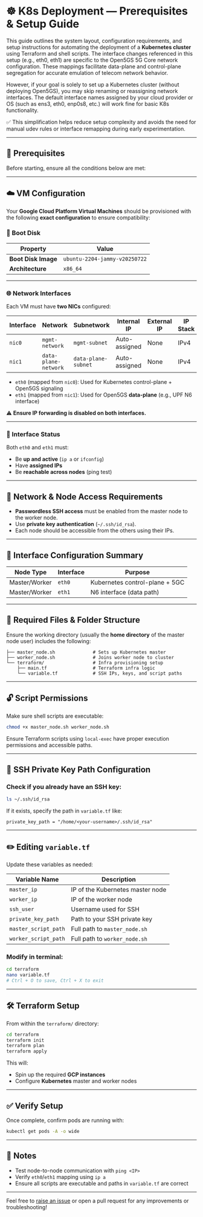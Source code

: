 
# ☸️ K8s  Deployment — Prerequisites & Setup Guide

This guide outlines the system layout, configuration requirements, and setup instructions for automating the deployment of a **Kubernetes cluster**  using Terraform and shell scripts.
The interface changes referenced in this setup (e.g., eth0, eth1) are specific to the Open5GS 5G Core network configuration. These mappings facilitate data-plane and control-plane segregation for accurate emulation of telecom network behavior.

However, if your goal is solely to set up a Kubernetes cluster (without deploying Open5GS), you may skip renaming or reassigning network interfaces. The default interface names assigned by your cloud provider or OS (such as ens3, eth0, enp0s8, etc.) will work fine for basic K8s functionality.

✅ This simplification helps reduce setup complexity and avoids the need for manual udev rules or interface remapping during early experimentation.


---

## 🚀 Prerequisites

Before starting, ensure all the conditions below are met:

---

## ☁️ VM Configuration

Your **Google Cloud Platform Virtual Machines** should be provisioned with the following **exact configuration** to ensure compatibility:

### 🧩 Boot Disk

| Property            | Value                          |
|---------------------|-------------------------------|
| **Boot Disk Image** | `ubuntu-2204-jammy-v20250722` |
| **Architecture**    | `x86_64`                       |

---

### 🌐 Network Interfaces

Each VM must have **two NICs** configured:

| Interface | Network             | Subnetwork           | Internal IP      | External IP | IP Stack | IP Forwarding |
|-----------|----------------------|----------------------|------------------|-------------|----------|----------------|
| `nic0`    | `mgmt-network`       | `mgmt-subnet`        | Auto-assigned    | None        | IPv4     | ❌ Off          |
| `nic1`    | `data-plane-network` | `data-plane-subnet`  | Auto-assigned    | None        | IPv4     | ❌ Off          |

- `eth0` (mapped from `nic0`): Used for Kubernetes control-plane + Open5GS signaling  
- `eth1` (mapped from `nic1`): Used for Open5GS **data-plane** (e.g., UPF N6 interface)

⚠️ **Ensure IP forwarding is disabled on both interfaces.**

---

### 🔌 Interface Status

Both `eth0` and `eth1` must:

- Be **up and active** (`ip a` or `ifconfig`)
- Have **assigned IPs**
- Be **reachable across nodes** (ping test)

---

## 🔐 Network & Node Access Requirements

- **Passwordless SSH access** must be enabled from the master node to the worker node.
- Use **private key authentication** (`~/.ssh/id_rsa`).
- Each node should be accessible from the others using their IPs.

---

## 🧱 Interface Configuration Summary

| Node Type     | Interface | Purpose                        |
|---------------|-----------|--------------------------------|
| Master/Worker | `eth0`    | Kubernetes control-plane + 5GC |
| Master/Worker | `eth1`    | N6 interface (data path)       |

---

## 📁 Required Files & Folder Structure

Ensure the working directory (usually the **home directory** of the master node user) includes the following:

```
├── master_node.sh              # Sets up Kubernetes master
├── worker_node.sh              # Joins worker node to cluster
└── terraform/                  # Infra provisioning setup
    ├── main.tf                 # Terraform infra logic
    └── variable.tf             # SSH IPs, keys, and script paths
```

---

## 🔓 Script Permissions

Make sure shell scripts are executable:

```bash
chmod +x master_node.sh worker_node.sh 
```

Ensure Terraform scripts using `local-exec` have proper execution permissions and accessible paths.

---

## 🔑 SSH Private Key Path Configuration

### Check if you already have an SSH key:

```bash
ls ~/.ssh/id_rsa
```

If it exists, specify the path in `variable.tf` like:

```hcl
private_key_path = "/home/<your-username>/.ssh/id_rsa"
```

---

## ✏️ Editing `variable.tf`

Update these variables as needed:

| Variable Name         | Description                            |
|------------------------|----------------------------------------|
| `master_ip`           | IP of the Kubernetes master node        |
| `worker_ip`           | IP of the worker node                   |
| `ssh_user`            | Username used for SSH                   |
| `private_key_path`    | Path to your SSH private key            |
| `master_script_path`  | Full path to `master_node.sh`           |
| `worker_script_path`  | Full path to `worker_node.sh`           |


### Modify in terminal:

```bash
cd terraform
nano variable.tf
# Ctrl + O to save, Ctrl + X to exit
```

---

## 🛠 Terraform Setup

From within the `terraform/` directory:

```bash
cd terraform
terraform init
terraform plan
terraform apply
```

This will:

- Spin up the required **GCP instances**
- Configure **Kubernetes** master and worker nodes


---

## ✅ Verify Setup

Once complete, confirm pods are running with:

```bash
kubectl get pods -A -o wide
```

---

## 📌 Notes

- Test node-to-node communication with `ping <IP>`
- Verify `eth0`/`eth1` mapping using `ip a`
- Ensure all scripts are executable and paths in `variable.tf` are correct

---

Feel free to [raise an issue](#) or open a pull request for any improvements or troubleshooting!
